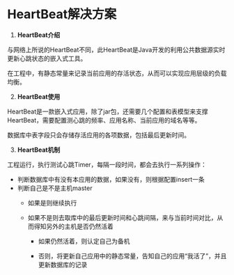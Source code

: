 # HeartBeat解决方案 #

1. **HeartBeat介绍**


与网络上所说的HeartBeat不同，此HeartBeat是Java开发的利用公共数据源实时更新心跳状态的嵌入式工具。

在工程中，有静态常量来记录当前应用的存活状态，从而可以实现应用层级的负载均衡。

2. **HeartBeat使用**

HeartBeat是一款嵌入式应用，除了jar包，还需要几个配置和表模型来支撑HeartBeat，需要配置测心跳的频率、应用名称、当前应用的域名等等。

数据库中表字段只会存储存活应用的各项数据，包括最后更新时间。

3. **HeartBeat机制**

工程运行，执行测试心跳Timer，每隔一段时间，都会去执行一系列操作：

- 判断数据库中有没有本应用的数据，如果没有，则根据配置insert一条
- 判断自己是不是主机master
	- 如果是则继续执行
	- 如果不是则去取库中的最后更新时间和心跳间隔，来与当前时间对比，从而得知另外的主机是否仍然活着
		
		- 如果仍然活着，则认定自己为备机
		
		- 否则，将更新自己应用中的静态常量，告知自己的应用“我活了”，并且更新数据库的记录
